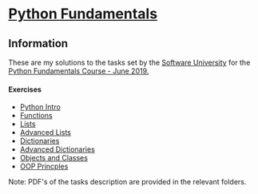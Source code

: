 # [Python Fundamentals](https://softuni.bg/opencourses/python-fundamentals-course)

## Information
These are my solutions to the tasks set by the [Software University](https://softuni.bg/trainings/courses) for the [Python Fundamentals Course - June 2019.](https://softuni.bg/trainings/2329/python-fundamentals-june%20-2019)

#### Exercises
* [Python Intro](../Python-Basics)
* [Functions](./2.Functions)
* [Lists](./3.1Lists)
* [Advanced Lists](./3.2Lists_Advanced)
* [Dictionaries](./4.1Dictionaries)
* [Advanced Dictionaries](./4.2Dictionaries_Advanced)
* [Objects and Classes](./5.Objects_and_Classes)
* [OOP Princples](./6.OOP_Princples)  

Note: PDF's of the tasks description are provided in the relevant folders.
